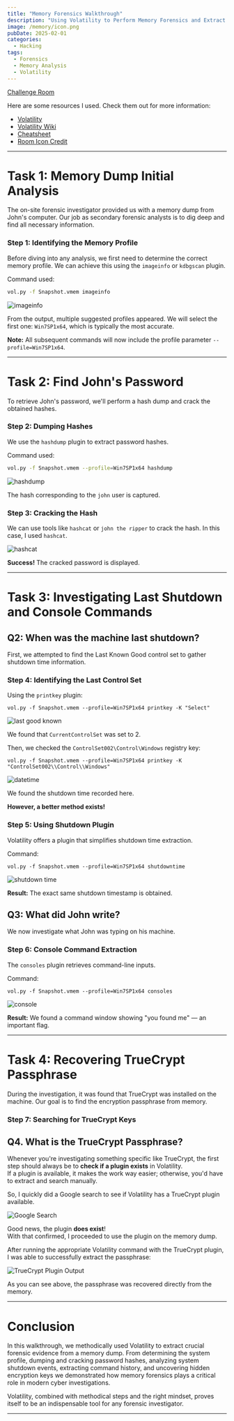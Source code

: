 ```yaml
---
title: "Memory Forensics Walkthrough"
description: "Using Volatility to Perform Memory Forensics and Extract Flags"
image: /memory/icon.png
pubDate: 2025-02-01
categories:
  - Hacking
tags:
  - Forensics
  - Memory Analysis
  - Volatility
---
```


[Challenge Room](https://tryhackme.com/room/memoryforensics)

Here are some resources I used. Check them out for more information:

- [Volatility](https://github.com/volatilityfoundation/volatility/)
- [Volatility Wiki](https://github.com/volatilityfoundation/volatility/wiki)
- [Cheatsheet](https://book.hacktricks.xyz/generic-methodologies-and-resources/basic-forensic-methodology/memory-dump-analysis/volatility-examples)
- [Room Icon Credit](https://book.cyberyozh.com/counter-forensics-anti-computer-forensics)

---

# Task 1: Memory Dump Initial Analysis

The on-site forensic investigator provided us with a memory dump from John's computer. Our job as secondary forensic analysts is to dig deep and find all necessary information.

### Step 1: Identifying the Memory Profile

Before diving into any analysis, we first need to determine the correct memory profile. We can achieve this using the `imageinfo` or `kdbgscan` plugin.

Command used:
```bash
vol.py -f Snapshot.vmem imageinfo
```

![imageinfo](/memory/profile.PNG)

From the output, multiple suggested profiles appeared. We will select the first one: `Win7SP1x64`, which is typically the most accurate.

**Note:** All subsequent commands will now include the profile parameter `--profile=Win7SP1x64`.

---

# Task 2: Find John's Password

To retrieve John's password, we'll perform a hash dump and crack the obtained hashes.

### Step 2: Dumping Hashes

We use the `hashdump` plugin to extract password hashes.

Command used:
```bash
vol.py -f Snapshot.vmem --profile=Win7SP1x64 hashdump
```

![hashdump](/memory/hashes.PNG)

The hash corresponding to the `john` user is captured.

### Step 3: Cracking the Hash

We can use tools like `hashcat` or `john the ripper` to crack the hash. In this case, I used `hashcat`.

![hashcat](/memory/hashcat.PNG)

**Success!** The cracked password is displayed.

---

# Task 3: Investigating Last Shutdown and Console Commands

## Q2: When was the machine last shutdown?

First, we attempted to find the Last Known Good control set to gather shutdown time information.

### Step 4: Identifying the Last Control Set

Using the `printkey` plugin:
```plantext
vol.py -f Snapshot.vmem --profile=Win7SP1x64 printkey -K "Select"
```
![last good known](/memory/lastcontrolset.PNG)

We found that `CurrentControlSet` was set to 2.

Then, we checked the `ControlSet002\Control\Windows` registry key:
```plaintext
vol.py -f Snapshot.vmem --profile=Win7SP1x64 printkey -K "ControlSet002\\Control\\Windows"
```

![datetime](/memory/002.PNG)

We found the shutdown time recorded here.

**However, a better method exists!**

### Step 5: Using Shutdown Plugin

Volatility offers a plugin that simplifies shutdown time extraction.

Command:
```plaintext
vol.py -f Snapshot.vmem --profile=Win7SP1x64 shutdowntime
```

![shutdown time](/memory/shutdown.PNG)

**Result:** The exact same shutdown timestamp is obtained.

## Q3: What did John write?

We now investigate what John was typing on his machine.

### Step 6: Console Command Extraction

The `consoles` plugin retrieves command-line inputs.

Command:
```plaintex
vol.py -f Snapshot.vmem --profile=Win7SP1x64 consoles
```

![console](/memory/console.PNG)

**Result:** We found a command window showing "you found me" — an important flag.

---

# Task 4: Recovering TrueCrypt Passphrase

During the investigation, it was found that TrueCrypt was installed on the machine. Our goal is to find the encryption passphrase from memory.

### Step 7: Searching for TrueCrypt Keys

## Q4. What is the TrueCrypt Passphrase?

Whenever you're investigating something specific like TrueCrypt, the first step should always be to **check if a plugin exists** in Volatility.  
If a plugin is available, it makes the work way easier; otherwise, you'd have to extract and search manually.

So, I quickly did a Google search to see if Volatility has a TrueCrypt plugin available.

![Google Search](/memory/plugin.PNG)

Good news, the plugin **does exist**!  
With that confirmed, I proceeded to use the plugin on the memory dump.

After running the appropriate Volatility command with the TrueCrypt plugin, I was able to successfully extract the passphrase:

![TrueCrypt Plugin Output](/memory/pass.PNG)

As you can see above, the passphrase was recovered directly from the memory.  

---

# Conclusion

In this walkthrough, we methodically used Volatility to extract crucial forensic evidence from a memory dump. From determining the system profile, dumping and cracking password hashes, analyzing system shutdown events, extracting command history, and uncovering hidden encryption keys we demonstrated how memory forensics plays a critical role in modern cyber investigations.

Volatility, combined with methodical steps and the right mindset, proves itself to be an indispensable tool for any forensic investigator.

---


